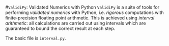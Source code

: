 #`ValidiPy`: Validated Numerics with Python
`ValidiPy` is a suite of tools for performing *validated numerics* with Python, i.e. *rigorous* computations with finite-precision floating point arithmetic. This is achieved using *interval arithmetic*: all calculations are carried out using intervals which are guaranteed to bound the correct result at each step.

The basic file is `interval.py`.
